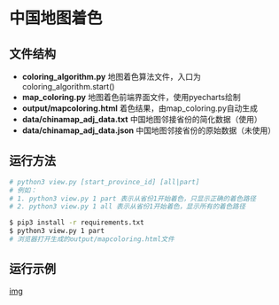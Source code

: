 # 中国地图着色

## 文件结构

+ **coloring_algorithm.py** 地图着色算法文件，入口为coloring_algorithm.start()
+ **map_coloring.py**   地图着色前端界面文件，使用pyecharts绘制
+ **output/mapcoloring.html**   着色结果，由map_coloring.py自动生成
+ **data/chinamap_adj_data.txt**    中国地图邻接省份的简化数据（使用）
+ **data/chinamap_adj_data.json**   中国地图邻接省份的原始数据（未使用）

## 运行方法

```bash
# python3 view.py [start_province_id] [all|part]
# 例如：
# 1. python3 view.py 1 part 表示从省份1开始着色，只显示正确的着色路径
# 2. python3 view.py 1 all 表示从省份1开始着色，显示所有的着色路径

$ pip3 install -r requirements.txt
$ python3 view.py 1 part
# 浏览器打开生成的output/mapcoloring.html文件

```
## 运行示例
[img](map-coloring.gif)